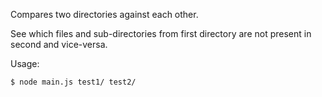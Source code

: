 Compares two directories against each other.

See which files and sub-directories from first directory are not present in second and vice-versa.

Usage:

``` $ node main.js test1/ test2/ ```
